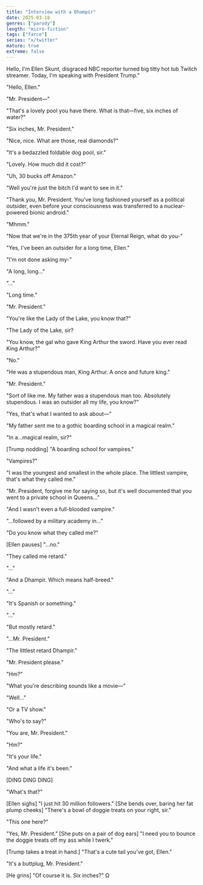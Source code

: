 ```yaml
---
title: "Interview with a Dhampir"
date: 2025-03-18
genres: ["parody"]
length: "micro-fiction"
tags: ["farce"]
series: "x/twitter"
mature: true
extreme: false
---
```

Hello, I'm Ellen Skunt, disgraced NBC reporter turned big titty hot tub Twitch streamer. Today, I'm speaking with President Trump."

"Hello, Ellen."

"Mr. President—"

"That's a lovely pool you have there. What is that—five, six inches of water?"

"Six inches, Mr. President."

"Nice, nice. What are those, real diamonds?"

"It's a bedazzled foldable dog pool, sir."

"Lovely. How much did it cost?"

"Uh, 30 bucks off Amazon."

"Well you're just the bitch I'd want to see in it."

"Thank you, Mr. President. You've long fashioned yourself as a political outsider, even before your consciousness was transferred to a nuclear-powered bionic android."

"Mhmm."

"Now that we're in the 375th year of your Eternal Reign, what do you-"

"Yes, I've been an outsider for a long time, Ellen."

"I'm not done asking my-"

"A long, long..."

"..."

"Long time."

"Mr. President."

"You're like the Lady of the Lake, you know that?"

"The Lady of the Lake, sir?

"You know, the gal who gave King Arthur the sword. Have you ever read King Arthur?"

"No."

"He was a stupendous man, King Arthur. A once and future king."

"Mr. President."

"Sort of like me. My father was a stupendous man too. Absolutely stupendous. I was an outsider all my life, you know?"

"Yes, that's what I wanted to ask about—"

"My father sent me to a gothic boarding school in a magical realm."

"In a...magical realm, sir?"

[Trump nodding] "A boarding school for vampires."

"Vampires?"

"I was the youngest and smallest in the whole place. The littlest vampire, that's what they called me."

"Mr. President, forgive me for saying so, but it's well documented that you went to a private school in Queens..."

"And I wasn't even a full-blooded vampire."

"...followed by a military academy in..."

"Do you know what they called me?"

[Ellen pauses] "...no."

"They called me retard."

"..."

"And a Dhampir. Which means half-breed."

"..."

"It's Spanish or something."

"..."

"But mostly retard."

"...Mr. President."

"The littlest retard Dhampir."

"Mr. President please."

"Hm?"

"What you're describing sounds like a movie—"

"Well..."

"Or a TV show."

"Who's to say?"

"You are, Mr. President."

"Hm?"

"It's your life."

"And what a life it's been."

[DING DING DING]

"What's that?"

[Ellen sighs] "I just hit 30 million followers." [She bends over, baring her fat plump cheeks] "There's a bowl of doggie treats on your right, sir."

"This one here?"

"Yes, Mr. President." [She puts on a pair of dog ears] "I need you to bounce the doggie treats off my ass while I twerk."

[Trump takes a treat in hand.] "That's a cute tail you've got, Ellen."

"It's a buttplug, Mr. President."

[He grins] "Of course it is. Six inches?" Ω
